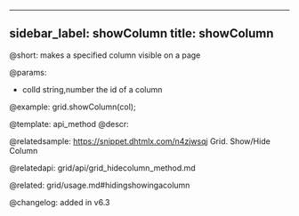 
---
sidebar_label: showColumn
title: showColumn
---          

@short: makes a specified column visible on a page


@params:
- colId	string,number	the id of a column




@example:
grid.showColumn(col);


@template: api_method
@descr:

@relatedsample: https://snippet.dhtmlx.com/n4zjwsqj	Grid. Show/Hide Column


@relatedapi: grid/api/grid_hidecolumn_method.md

@related: grid/usage.md#hidingshowingacolumn

@changelog: added in v6.3

